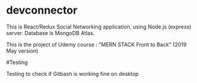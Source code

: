 # devconnector

This is React/Redux Social Networking application, using Node.js (express) server. Database is MongoDB Atlas.

This is the project of Udemy course : "MERN STACK Front to Back" (2019 May version)

#Testing

Testing to check if Gitbash is working fine on desktop
